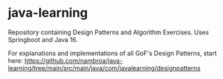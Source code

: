 # java-learning
Repository containing Design Patterns and Algorithm Exercises. Uses Springboot and Java 16.

For explanations and implementations of all GoF's Design Patterns, start here: https://github.com/nambroa/java-learning/tree/main/src/main/java/com/javalearning/designpatterns
